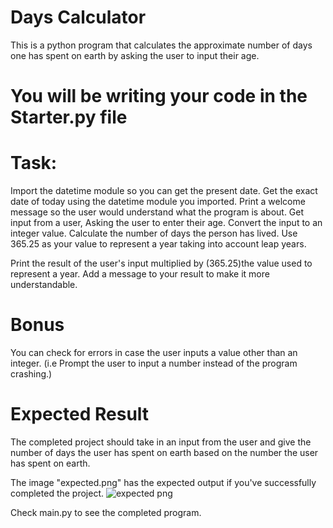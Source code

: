 # Days Calculator
This is a python program that calculates the approximate number of days one has spent on earth by asking the user to input their age. 
# You will be writing your code in the Starter.py file
# Task:
Import the datetime module so you can get the present date.
Get the exact date of today using the datetime module you imported.
Print a welcome message so the user would understand what the program is about.
Get input from a user, Asking the user to enter their age.
Convert the input to an integer value.
Calculate the number of days the person has lived.
Use 365.25 as your value to represent a year  taking into account leap years.

Print the result of the user's input multiplied by (365.25)the value used to represent a year.
Add a message to your result to make it more understandable.

# Bonus
You can check for errors in case the user inputs a value other than an integer. (i.e Prompt the user to input a number instead of the program crashing.)
# Expected Result
The completed project should take in an input from the user and give the number of days the user has spent on earth based on the number the user has spent on earth.

The image "expected.png" has the expected output if you've successfully completed the project.
![expected png](https://user-images.githubusercontent.com/105069210/224453523-c70ed54f-f491-4517-b897-081588e4a117.png)

Check main.py to see the completed program.
